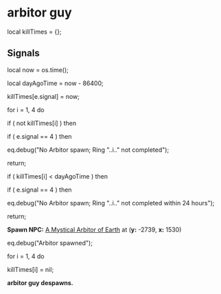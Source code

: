 # arbitor guy
local killTimes = {};

## Signals

local now = os.time();

local dayAgoTime = now - 86400;



killTimes[e.signal] = now;


for i = 1, 4 do


if ( not killTimes[i] ) then



if ( e.signal == 4 ) then




eq.debug("No Arbitor spawn; Ring "..i.." not completed");





return;



if ( killTimes[i] < dayAgoTime ) then



if ( e.signal == 4 ) then




eq.debug("No Arbitor spawn; Ring "..i.." not completed within 24 hours");





return;




**Spawn NPC:**  [A Mystical Arbitor of Earth](/npc/218375) at (**y:** -2739, **x:** 1530)

eq.debug("Arbitor spawned");

for i = 1, 4 do


killTimes[i] = nil;

**arbitor guy despawns.**
